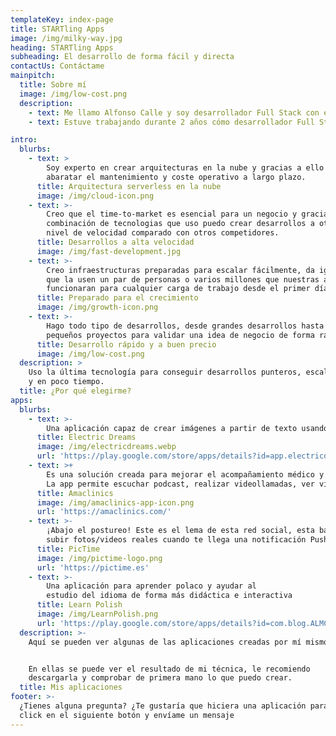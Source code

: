 ```yaml
---
templateKey: index-page
title: STARTling Apps
image: /img/milky-way.jpg
heading: STARTling Apps
subheading: El desarrollo de forma fácil y directa
contactUs: Contáctame
mainpitch:
  title: Sobre mí
  image: /img/low-cost.png
  description: 
    - text: Me llamo Alfonso Calle y soy desarrollador Full Stack con experiencia en el uso de React.js, React Native, SwiftUI, Amazon Web Services, Node.js, bases de datos...
    - text: Estuve trabajando durante 2 años cómo desarrollador Full Stack en el parque tecnológico de Málaga y desde hace 5 años trabajo como desarrollador Freelance de aplicaciones móviles.

intro:
  blurbs:
    - text: >
        Soy experto en crear arquitecturas en la nube y gracias a ello
        abaratar el mantenimiento y coste operativo a largo plazo.
      title: Arquitectura serverless en la nube
      image: /img/cloud-icon.png
    - text: >-
        Creo que el time-to-market es esencial para un negocio y gracias a la
        combinación de tecnologias que uso puedo crear desarrollos a otro
        nivel de velocidad comparado con otros competidores.
      title: Desarrollos a alta velocidad
      image: /img/fast-development.jpg
    - text: >-
        Creo infraestructuras preparadas para escalar fácilmente, da igual
        que la usen un par de personas o varios millones que nuestras apps
        funcionaran para cualquier carga de trabajo desde el primer día.
      title: Preparado para el crecimiento
      image: /img/growth-icon.png
    - text: >-
        Hago todo tipo de desarrollos, desde grandes desarrollos hasta
        pequeños proyectos para validar una idea de negocio de forma rápida.
      title: Desarrollo rápido y a buen precio
      image: /img/low-cost.png
  description: >
    Uso la última tecnología para conseguir desarrollos punteros, escalables
    y en poco tiempo.
  title: ¿Por qué elegirme?
apps:
  blurbs:
    - text: >-
        Una aplicación capaz de crear imágenes a partir de texto usando inteligencia artificial
      title: Electric Dreams
      image: /img/electricdreams.webp
      url: 'https://play.google.com/store/apps/details?id=app.electricdreams'
    - text: >+
        Es una solución creada para mejorar el acompañamiento médico y emocional de los pacientes.
        La app permite escuchar podcast, realizar videollamadas, ver videos y llevar un registro de eventos en un calendario.
      title: Amaclinics
      image: /img/amaclinics-app-icon.png
      url: 'https://amaclinics.com/'
    - text: >-
        ¡Abajo el postureo! Este es el lema de esta red social, esta basada en
        subir fotos/videos reales cuando te llega una notificación Push
      title: PicTime
      image: /img/pictime-logo.png
      url: 'https://pictime.es'
    - text: >-
        Una aplicación para aprender polaco y ayudar al
        estudio del idioma de forma más didáctica e interactiva
      title: Learn Polish
      image: /img/LearnPolish.png
      url: 'https://play.google.com/store/apps/details?id=com.blog.ALMCalle.LearnPolish'
  description: >-
    Aquí se pueden ver algunas de las aplicaciones creadas por mí mismo.


    En ellas se puede ver el resultado de mi técnica, le recomiendo
    descargarla y comprobar de primera mano lo que puedo crear.
  title: Mis aplicaciones
footer: >-
  ¿Tienes alguna pregunta? ¿Te gustaría que hiciera una aplicación para tí? Haz
  click en el siguiente botón y envíame un mensaje
---
```


